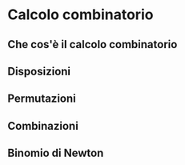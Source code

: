 # Calcolo combinatorio

## Che cos'è il calcolo combinatorio

## Disposizioni

## Permutazioni

## Combinazioni

## Binomio di Newton
